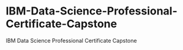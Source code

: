 # IBM-Data-Science-Professional-Certificate-Capstone
IBM Data Science Professional Certificate Capstone
